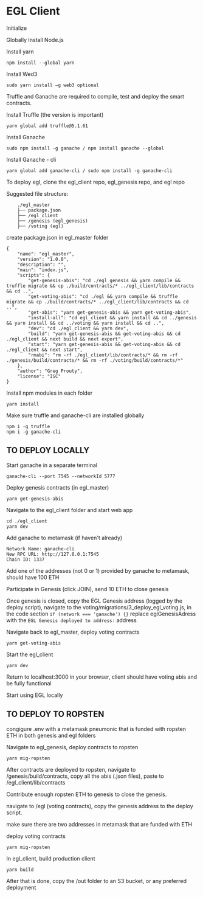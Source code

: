 # EGL Client

Initialize

Globally Install Node.js

Install yarn
```
npm install --global yarn 
```
Install Wed3 
```
sudo yarn install —g web3 optional 
```
Truffle and Ganache are required to compile, test and deploy the smart contracts.

Install Truffle (the version is important)
```
yarn global add truffle@5.1.61
```
Install Ganache 
```
sudo npm install -g ganache / npm install ganache --global 
```
Install Ganache - cli 
```
yarn global add ganache-cli / sudo npm install -g ganache-cli
```

To deploy egl, clone the egl_client repo, egl_genesis repo, and egl repo

Suggested file structure: 

```
    ./egl_master
    ├── package.json
    ├── /egl_client
    ├── /genesis (egl_genesis)
    ├── /voting (egl)
```

create package.json in egl_master folder

```
{
    "name": "egl_master",
    "version": "1.0.0",
    "description": "",
    "main": "index.js",
    "scripts": {
        "get-genesis-abis": "cd ./egl_genesis && yarn compile && truffle migrate && cp ./build/contracts/* ../egl_client/lib/contracts && cd ..",
        "get-voting-abis": "cd ./egl && yarn compile && truffle migrate && cp ./build/contracts/* ../egl_client/lib/contracts && cd ..",
        "get-abis": "yarn get-genesis-abis && yarn get-voting-abis",
        "install-all": "cd egl_client && yarn install && cd ../genesis && yarn install && cd ../voting && yarn install && cd ..",
        "dev": "cd ./egl_client && yarn dev",
        "build": "yarn get-genesis-abis && get-voting-abis && cd ./egl_client && next build && next export",
        "start": "yarn get-genesis-abis && get-voting-abis && cd ./egl_client && next start",
        "rmabi": "rm -rf ./egl_client/lib/contracts/* && rm -rf  ./genesis/build/contracts/* && rm -rf ./voting/build/contracts/*"
    },
    "author": "Greg Prouty",
    "license": "ISC"
}
```

Install npm modules in each folder

```
yarn install
```

Make sure truffle and ganache-cli are installed globally
```
npm i -g truffle
npm i -g ganache-cli
```
## TO DEPLOY LOCALLY

Start ganache in a separate terminal
```
ganache-cli --port 7545 --networkId 5777
```
Deploy genesis contracts (in egl_master)
```
yarn get-genesis-abis
```
Navigate to the egl_client folder and start web app
```
cd ./egl_client
yarn dev
```
Add ganache to metamask (if haven't already)
```
Network Name: ganache-cli
New RPC URL: http://127.0.0.1:7545
Chain ID: 1337
```
Add one of the addresses (not 0 or 1) provided by ganache to metamask, should have 100 ETH

Participate in Genesis (click JOIN), send 10 ETH to close genesis

Once genesis is closed, copy the EGL Genesis address (logged by the deploy script), navigate to the voting/migrations/3_deploy_egl_voting.js, in the code section ```if (network === 'ganache') {}``` replace eglGenesisAdress with the ```EGL Genesis deployed to address:``` address

Navigate back to egl_master, deploy voting contracts
```
yarn get-voting-abis
```
Start the egl_client
```
yarn dev
```

Return to localhost:3000 in your browser, client should have voting abis and be fully functional

Start using EGL locally

## TO DEPLOY TO ROPSTEN
congigure .env with a metamask pneumonic that is funded with ropsten ETH in both genesis and egl folders

Navigate to egl_genesis, deploy contracts to ropsten
```
yarn mig-ropsten
```
After contracts are deployed to ropsten, navigate to /genesis/build/contracts, copy all the abis (.json files), paste to /egl_client/lib/contracts

Contribute enough ropsten ETH to genesis to close the genesis.

navigate to /egl (voting contracts), copy the genesis address to the deploy script.

make sure there are two addresses in metamask that are funded with ETH

deploy voting contracts

```
yarn mig-ropsten
```

In egl_client, build production client
```
yarn build
```

After that is done, copy the /out folder to an S3 bucket, or any preferred deployment